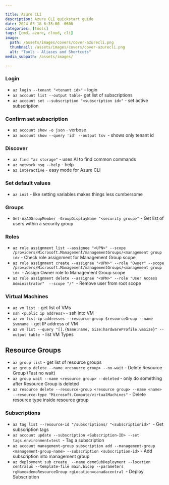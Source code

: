 ```yaml
---

title: Azure CLI
description: Azure CLI quickstart guide
date: 2024-05-18 6:35:00 -0600
categories: [tools]
tags: [cmd, azure, cloud, cli]
image:
  path: /assets/images/covers/cover-azurecli.png
  thumbnail: /assets/images/covers/cover-azurecli.png
  alt: "Tools - Aliases and Shortcuts"
media_subpath: /assets/images/

---
```


### Login

- `az login --tenant "<tenant id>"` - login
- `az account list --output table`- get list of subscriptions
- `az account set --subscription "<subscription id>"` - set active subscription

### Confirm set subscription
- `az account show -o json` - verbose
- `az account show --query 'id' --output tsv `- shows only tenant id

### Discover
- `az find "az storage"` - uses AI to find common commands
- `az network nsg --help` - help
- `az interactive` - easy mode for Azure CLI


### Set default values
- `az init` - like setting variables makes things less cumbersome

### Groups
- `Get-AzADGroupMember -GroupDisplayName "<security group>"` - Get list of users within a security group


### Roles
- `az role assignment list --assignee "<UPN>" --scope /providers/Microsoft.Management/managementGroups/<management group id>` - Check role assignment for Management Group scope
- `az role assignment create --assignee "<UPN>" --role "Owner" --scope /providers/Microsoft.Management/managementGroups/<management group id> `- Assign Owner role to Management Group scope
- `az role assignment delete --assignee "<UPN>" --role "User Access Administrator"  --scope "/" `- Remove user from root scope


### Virtual Machines
- `az vm list `- get list of VMs
- `ssh <public ip address>` - ssh into VM
- `az vm list-ip-addresses --resource-group $resourceGroup --name $vmname `- get IP address of VM
- `az vm list --query "[].{Name:name, Size:hardwareProfile.vmSize}" --output table `- list VM Types


## Resource Groups
- `az group list` - get list of resource groups
- `az group delete --name <resource group> --no-wait` - Delete Resource Group (Fast no wait)
- `az group wait --name <resource group> --deleted` - only do something after Resource Group is deleted
- `az resource delete --resource-group <resource group> --name <name> --resource-type "Microsoft.Compute/virtualMachines"` - Delete resource type inside resource group


### Subscriptions
- `az tag list --resource-id "/subscriptions/ "<subscriptionid>" `- Get subscription tags
- `az account update --subscription <Subscription-ID> --set tags.environment=test `- Tag a subscription
- `az account management-group subscription add --management-group <management-group-name> --subscription <subscription-id>` - Add subscription into management group
- `az deployment sub create_ --name demoSubDeployment --location centralus --template-file main.bicep --parameters rgName=demoResourceGroup rgLocation=canadacentral `- Deploy Subscription

